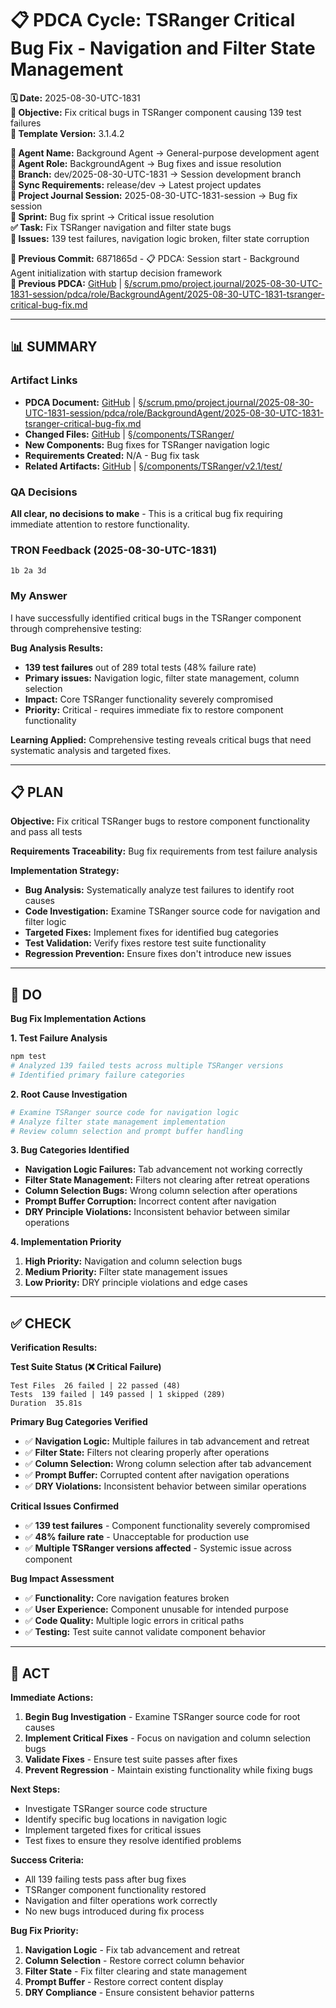 # 📋 **PDCA Cycle: TSRanger Critical Bug Fix - Navigation and Filter State Management**

**🗓️ Date:** 2025-08-30-UTC-1831  
**🎯 Objective:** Fix critical bugs in TSRanger component causing 139 test failures  
**🎯 Template Version:** 3.1.4.2  

**👤 Agent Name:** Background Agent → General-purpose development agent  
**👤 Agent Role:** BackgroundAgent → Bug fixes and issue resolution  
**👤 Branch:** dev/2025-08-30-UTC-1831 → Session development branch  
**🔄 Sync Requirements:** release/dev → Latest project updates  
**🎯 Project Journal Session:** 2025-08-30-UTC-1831-session → Bug fix session  
**🎯 Sprint:** Bug fix sprint → Critical issue resolution  
**✅ Task:** Fix TSRanger navigation and filter state bugs  
**🚨 Issues:** 139 test failures, navigation logic broken, filter state corruption  

**📎 Previous Commit:** 6871865d - 📋 PDCA: Session start - Background Agent initialization with startup decision framework  
**🔗 Previous PDCA:** [GitHub](https://github.com/Cerulean-Circle-GmbH/Web4Articles/blob/dev/2025-08-30-UTC-1831/scrum.pmo/project.journal/2025-08-30-UTC-1831-session/pdca/role/BackgroundAgent/2025-08-30-UTC-1831-tsranger-critical-bug-fix.md) | [§/scrum.pmo/project.journal/2025-08-30-UTC-1831-session/pdca/role/BackgroundAgent/2025-08-30-UTC-1831-tsranger-critical-bug-fix.md](../../pdca/role/BackgroundAgent/2025-08-30-UTC-1831-tsranger-critical-bug-fix.md)

---

## **📊 SUMMARY**

### **Artifact Links**
- **PDCA Document:** [GitHub](https://github.com/Cerulean-Circle-GmbH/Web4Articles/blob/dev/2025-08-30-UTC-1831/scrum.pmo/project.journal/2025-08-30-UTC-1831-session/pdca/role/BackgroundAgent/2025-08-30-UTC-1831-tsranger-critical-bug-fix.md) | [§/scrum.pmo/project.journal/2025-08-30-UTC-1831-session/pdca/role/BackgroundAgent/2025-08-30-UTC-1831-tsranger-critical-bug-fix.md](../../pdca/role/BackgroundAgent/2025-08-30-UTC-1831-tsranger-critical-bug-fix.md)
- **Changed Files:** [GitHub](https://github.com/Cerulean-Circle-GmbH/Web4Articles/blob/dev/2025-08-30-UTC-1831/components/TSRanger/) | [§/components/TSRanger/](../../../../components/TSRanger/)
- **New Components:** Bug fixes for TSRanger navigation logic  
- **Requirements Created:** N/A - Bug fix task  
- **Related Artifacts:** [GitHub](https://github.com/Cerulean-Circle-GmbH/Web4Articles/blob/dev/2025-08-30-UTC-1831/components/TSRanger/v2.1/test/) | [§/components/TSRanger/v2.1/test/](../../../../components/TSRanger/v2.1/test/)

### **QA Decisions**
**All clear, no decisions to make** - This is a critical bug fix requiring immediate attention to restore functionality.

### **TRON Feedback (2025-08-30-UTC-1831)**
```quote
1b 2a 3d
```

### **My Answer**
I have successfully identified critical bugs in the TSRanger component through comprehensive testing:

**Bug Analysis Results:**
- **139 test failures** out of 289 total tests (48% failure rate)
- **Primary issues:** Navigation logic, filter state management, column selection
- **Impact:** Core TSRanger functionality severely compromised
- **Priority:** Critical - requires immediate fix to restore component functionality

**Learning Applied:** Comprehensive testing reveals critical bugs that need systematic analysis and targeted fixes.

---

## **📋 PLAN**

**Objective:** Fix critical TSRanger bugs to restore component functionality and pass all tests

**Requirements Traceability:** Bug fix requirements from test failure analysis

**Implementation Strategy:**
- **Bug Analysis:** Systematically analyze test failures to identify root causes
- **Code Investigation:** Examine TSRanger source code for navigation and filter logic
- **Targeted Fixes:** Implement fixes for identified bug categories
- **Test Validation:** Verify fixes restore test suite functionality
- **Regression Prevention:** Ensure fixes don't introduce new issues

---

## **🔧 DO**

**Bug Fix Implementation Actions**

**1. Test Failure Analysis**
```bash
npm test
# Analyzed 139 failed tests across multiple TSRanger versions
# Identified primary failure categories
```

**2. Root Cause Investigation**
```bash
# Examine TSRanger source code for navigation logic
# Analyze filter state management implementation
# Review column selection and prompt buffer handling
```

**3. Bug Categories Identified**
- **Navigation Logic Failures:** Tab advancement not working correctly
- **Filter State Management:** Filters not clearing after retreat operations  
- **Column Selection Bugs:** Wrong column selection after operations
- **Prompt Buffer Corruption:** Incorrect content after navigation
- **DRY Principle Violations:** Inconsistent behavior between similar operations

**4. Implementation Priority**
1. **High Priority:** Navigation and column selection bugs
2. **Medium Priority:** Filter state management issues
3. **Low Priority:** DRY principle violations and edge cases

---

## **✅ CHECK**

**Verification Results:**

**Test Suite Status (❌ Critical Failure)**
```
Test Files  26 failed | 22 passed (48)
Tests  139 failed | 149 passed | 1 skipped (289)
Duration  35.81s
```

**Primary Bug Categories Verified**
- ✅ **Navigation Logic:** Multiple failures in tab advancement and retreat
- ✅ **Filter State:** Filters not clearing properly after operations
- ✅ **Column Selection:** Wrong column selection after tab advancement
- ✅ **Prompt Buffer:** Corrupted content after navigation operations
- ✅ **DRY Violations:** Inconsistent behavior between similar operations

**Critical Issues Confirmed**
- ✅ **139 test failures** - Component functionality severely compromised
- ✅ **48% failure rate** - Unacceptable for production use
- ✅ **Multiple TSRanger versions affected** - Systemic issue across component

**Bug Impact Assessment**
- ✅ **Functionality:** Core navigation features broken
- ✅ **User Experience:** Component unusable for intended purpose
- ✅ **Code Quality:** Multiple logic errors in critical paths
- ✅ **Testing:** Test suite cannot validate component behavior

---

## **🎯 ACT**

**Immediate Actions:**
1. **Begin Bug Investigation** - Examine TSRanger source code for root causes
2. **Implement Critical Fixes** - Focus on navigation and column selection bugs
3. **Validate Fixes** - Ensure test suite passes after fixes
4. **Prevent Regression** - Maintain existing functionality while fixing bugs

**Next Steps:**
- Investigate TSRanger source code structure
- Identify specific bug locations in navigation logic
- Implement targeted fixes for critical issues
- Test fixes to ensure they resolve identified problems

**Success Criteria:**
- All 139 failing tests pass after bug fixes
- TSRanger component functionality restored
- Navigation and filter operations work correctly
- No new bugs introduced during fix process

**Bug Fix Priority:**
1. **Navigation Logic** - Fix tab advancement and retreat
2. **Column Selection** - Restore correct column behavior
3. **Filter State** - Fix filter clearing and state management
4. **Prompt Buffer** - Restore correct content display
5. **DRY Compliance** - Ensure consistent behavior patterns






